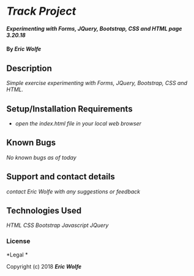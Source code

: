 # _Track Project_

#### _Experimenting with Forms, JQuery, Bootstrap, CSS and HTML page 3.20.18_

#### By _**Eric Wolfe**_

## Description

_Simple exercise experimenting with Forms, JQuery, Bootstrap, CSS and HTML._

## Setup/Installation Requirements

* _open the index.html file in your local web browser_

## Known Bugs

_No known bugs as of today_

## Support and contact details

_contact Eric Wolfe with any suggestions or feedback_

## Technologies Used

_HTML_
_CSS_
_Bootstrap_
_Javascript_
_JQuery_

### License

*Legal *

Copyright (c) 2018 **_Eric Wolfe_**
